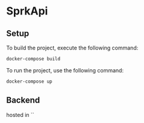 # SprkApi
## Setup 
To build the project, execute the following command:


```bash
docker-compose build
```

To run the project, use the following command:
```bash
docker-compose up
```
## Backend
hosted in ``